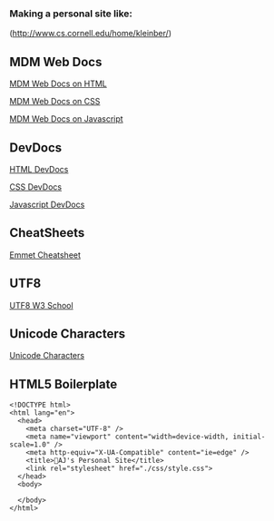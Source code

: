 ### Making a personal site like: 
(http://www.cs.cornell.edu/home/kleinber/)
## MDM Web Docs

[MDM Web Docs on HTML](https://developer.mozilla.org/en-US/docs/Web/HTML)

[MDM Web Docs on CSS](https://developer.mozilla.org/en-US/docs/Web/CSS)

[MDM Web Docs on Javascript](https://developer.mozilla.org/en-US/docs/Web/JavaScript)

## DevDocs

[HTML DevDocs](https://devdocs.io/html/)

[CSS DevDocs](https://devdocs.io/css/)

[Javascript DevDocs](https://devdocs.io/javascript/)

## CheatSheets
[Emmet Cheatsheet](https://docs.emmet.io/cheat-sheet/)


## UTF8
[UTF8 W3 School ](https://www.w3schools.com/charsets/ref_html_utf8.asp)

## Unicode Characters
[Unicode Characters]('https://unicode-table.com/en/sets/')



## HTML5 Boilerplate
```
<!DOCTYPE html>
<html lang="en">
  <head>
    <meta charset="UTF-8" />
    <meta name="viewport" content="width=device-width, initial-scale=1.0" />
    <meta http-equiv="X-UA-Compatible" content="ie=edge" />
    <title>💚AJ's Personal Site</title>
    <link rel="stylesheet" href="./css/style.css">
  </head>
  <body>
   
  </body>
</html>

```
